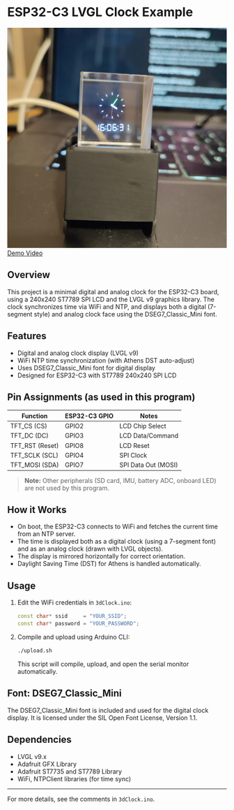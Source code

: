 # ESP32-C3 LVGL Clock Example

![Clock](clock.jpg)
[Demo Video](https://youtube.com/shorts/b9oFKSKzzGA?feature=share)

## Overview
This project is a minimal digital and analog clock for the ESP32-C3 board, using a 240x240 ST7789 SPI LCD and the LVGL v9 graphics library. The clock synchronizes time via WiFi and NTP, and displays both a digital (7-segment style) and analog clock face using the DSEG7_Classic_Mini font.

## Features
- Digital and analog clock display (LVGL v9)
- WiFi NTP time synchronization (with Athens DST auto-adjust)
- Uses DSEG7_Classic_Mini font for digital display
- Designed for ESP32-C3 with ST7789 240x240 SPI LCD

## Pin Assignments (as used in this program)
| Function         | ESP32-C3 GPIO | Notes                |
|------------------|--------------|----------------------|
| TFT_CS (CS)      | GPIO2        | LCD Chip Select      |
| TFT_DC (DC)      | GPIO3        | LCD Data/Command     |
| TFT_RST (Reset)  | GPIO8        | LCD Reset            |
| TFT_SCLK (SCL)   | GPIO4        | SPI Clock            |
| TFT_MOSI (SDA)   | GPIO7        | SPI Data Out (MOSI)  |

> **Note:** Other peripherals (SD card, IMU, battery ADC, onboard LED) are not used by this program.

## How it Works
- On boot, the ESP32-C3 connects to WiFi and fetches the current time from an NTP server.
- The time is displayed both as a digital clock (using a 7-segment font) and as an analog clock (drawn with LVGL objects).
- The display is mirrored horizontally for correct orientation.
- Daylight Saving Time (DST) for Athens is handled automatically.

## Usage
1. Edit the WiFi credentials in `3dClock.ino`:
   ```cpp
   const char* ssid     = "YOUR_SSID";
   const char* password = "YOUR_PASSWORD";
   ```
2. Compile and upload using Arduino CLI:
   ```sh
   ./upload.sh
   ```
   This script will compile, upload, and open the serial monitor automatically.

## Font: DSEG7_Classic_Mini
The DSEG7_Classic_Mini font is included and used for the digital clock display. It is licensed under the SIL Open Font License, Version 1.1.

## Dependencies
- LVGL v9.x
- Adafruit GFX Library
- Adafruit ST7735 and ST7789 Library
- WiFi, NTPClient libraries (for time sync)

---
For more details, see the comments in `3dClock.ino`.